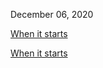 December 06, 2020

<a href="{{ site.github.repository_url }}/blog/2020/when-my-ml-starts">When it starts</a>

[When it starts](blog/2020/when-my-ml-starts)

